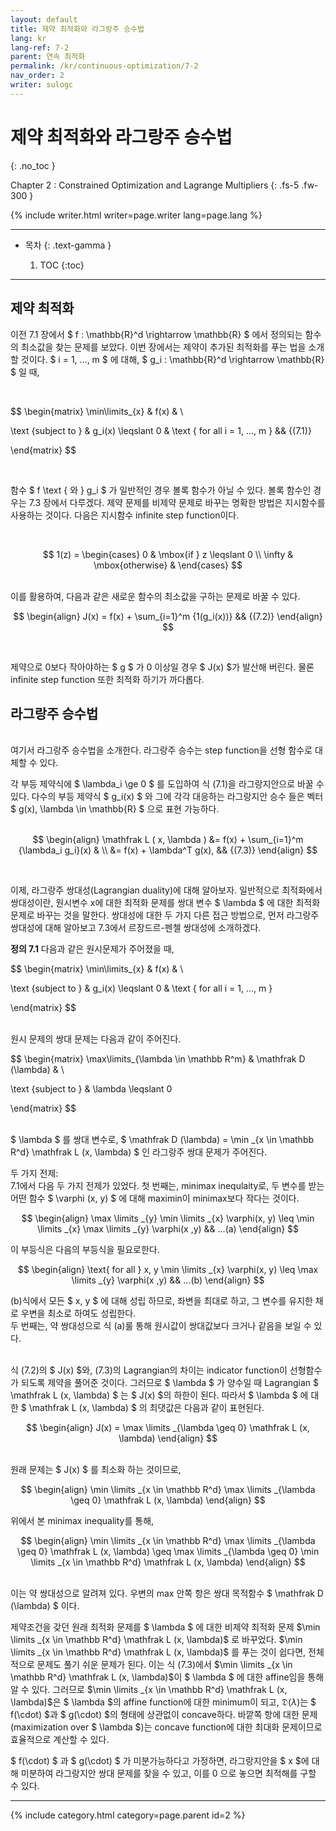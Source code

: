 ```yaml
---
layout: default
title: 제약 최적화와 라그랑주 승수법
lang: kr
lang-ref: 7-2
parent: 연속 최적화
permalink: /kr/continuous-optimization/7-2
nav_order: 2
writer: sulogc
---
```


# 제약 최적화와 라그랑주 승수법
{: .no_toc }


Chapter 2 : Constrained Optimization and Lagrange Multipliers 
{: .fs-5 .fw-300 }


{% include writer.html writer=page.writer lang=page.lang %}

---

- 목차
    {: .text-gamma }

    1. TOC
    {:toc}

---

## 제약 최적화

이전 7.1 장에서 $ f  :  \mathbb{R}^d \rightarrow \mathbb{R} $ 에서 정의되는 함수의 최소값을 찾는 문제를 보았다. 이번 장에서는 제약이 추가된 최적화를 푸는 법을 소개할 것이다. $ i = 1, ..., m $ 에 대해, $ g_i  :  \mathbb{R}^d \rightarrow \mathbb{R} $ 일 때, 

<br>

$$ 
\begin{matrix}
\min\limits_{x} & f(x) & \\

\text {subject to  } & g_i(x) \leqslant 0 & \text {   for all i = 1, ..., m }       && {(7.1)}

\end{matrix}
$$ 

<br>

함수 $ f \text { 와 } g_i $ 가 일반적인 경우 볼록 함수가 아닐 수 있다. 볼록 함수인 경우는 7.3 장에서 다루겠다. 제약 문제를 비제약 문제로 바꾸는 명확한 방법은 지시함수를 사용하는 것이다. 다음은 지시함수 infinite step function이다. 

<br>

$$ 1(z) = 
\begin{cases}
0 & \mbox{if } z \leqslant 0  \\
\infty & \mbox{otherwise} & 
\end{cases}
$$ 

<br>
이를 활용하여, 다음과 같은 새로운 함수의 최소값을 구하는 문제로 바꿀 수 있다.

<br>

$$
\begin{align}
     J(x) = f(x) + \sum_{i=1}^m {1(g_i(x))} && {(7.2)}
\end{align}
$$

<br>

제약으로 0보다 작아야하는 $ g $ 가 0 이상일 경우 $ J(x) $가 발산해 버린다. 물론 infinite step function 또한 최적화 하기가 까다롭다.
<br>


## 라그랑주 승수법

<br>
여기서 라그랑주 승수법을 소개한다. 라그랑주 승수는 step function을 선형 함수로 대체할 수 있다. 
<br>

각 부등 제약식에 $ \lambda_i \ge 0 $ 를 도입하여 식 (7.1)을 라그랑지안으로 바꿀 수 있다. 다수의 부등 제약식 $ g_i(x) $ 와 그에 각각 대응하는 라그랑지안 승수 들은 벡터 $ g(x), \lambda \in \mathbb{R} $ 으로 표현 가능하다.  
<br>

$$ 
\begin{align}
     \mathfrak L ( x, \lambda )  &= f(x) + \sum_{i=1}^m {\lambda_i g_i}(x) & \\
                    &= f(x) + \lambda^T g(x),  && {(7.3)}
\end{align}
$$

<br>


 이제, 라그랑주 쌍대성(Lagrangian duality)에 대해 알아보자. 일반적으로 최적화에서 쌍대성이란, 원시변수 x에 대한 최적화 문제를 쌍대 변수 $ \lambda $ 에 대한 최적화 문제로 바꾸는 것을 말한다. 쌍대성에 대한 두 가지 다른 접근 방법으로, 먼저 라그랑주 쌍대성에 대해 알아보고 7.3에서 르장드르-펜첼 쌍대성에 소개하겠다. 
 <br> 

**정의 7.1** 다음과 같은 원시문제가 주어졌을 때, 

$$ 
\begin{matrix}
\min\limits_{x} & f(x) & \\

\text {subject to  } & g_i(x) \leqslant 0 & \text {   for all i = 1, ..., m }       

\end{matrix}
$$ 

<br>
 원시 문제의 쌍대 문제는 다음과 같이 주어진다. 

<br>

$$ 
\begin{matrix}
\max\limits_{\lambda \in \mathbb R^m} & \mathfrak D (\lambda) & \\

\text {subject to  } & \lambda \leqslant 0 

\end{matrix}
$$ 

<br>
$ \lambda $ 를 쌍대 변수로, $ \mathfrak D (\lambda) = \min _{x \in \mathbb R^d} \mathfrak L (x, \lambda) $ 인 라그랑주 쌍대 문제가 주어진다. 

두 가지 전제: <br>
    7.1에서 다음 두 가지 전제가 있었다. 첫 번째는, minimax inequlaity로, 두 변수를 받는 어떤 함수 $ \varphi (x, y) $ 에 대해 maximin이 minimax보다 작다는 것이다.

$$ 
\begin{align}
     \max \limits _{y} \min \limits _{x} \varphi(x, y) \leq \min \limits _{x} \max \limits _{y} \varphi(x ,y)
     && ...(a)
\end{align}
$$

이 부등식은 다음의 부등식을 필요로한다.  

$$ 
\begin{align}
     \text{ for all  } x, y \min \limits _{x} \varphi(x, y) \leq \max \limits _{y} \varphi(x ,y)
     && ...(b)
\end{align}
$$

(b)식에서 모든 $ x, y $ 에 대해 성립 하므로, 좌변을 최대로 하고, 그 변수를 유지한 채로 우변을 최소로 하여도 성립한다. 
<br>
두 번째는, 약 쌍대성으로 식 (a)룰 통해 원시값이 쌍대값보다 크거나 같음을 보일 수 있다.
<br><br>

식 (7.2)의 $ J(x) $와, (7.3)의 Lagrangian의 차이는 indicator function이 선형함수가 되도록 제약을 풀어준 것이다. 그러므로 $ \lambda $ 가 양수일 때 Lagrangian $ \mathfrak L (x, \lambda) $ 는 $ J(x) $의 하한이 된다. 따라서 $ \lambda $ 에 대한 $ \mathfrak L (x, \lambda) $ 의 최댓값은 다음과 같이 표현된다.

$$ 
\begin{align}
     J(x) = \max \limits _{\lambda \geq 0} \mathfrak L (x, \lambda)
\end{align}
$$

<br>
원래 문제는 $ J(x) $ 를 최소화 하는 것이므로, 
<br>

$$ 
\begin{align}
     \min \limits _{x \in \mathbb R^d} \max \limits _{\lambda \geq 0} \mathfrak L (x, \lambda)
\end{align}
$$

위에서 본 minimax inequality를 통해, 

$$ 
\begin{align}
     \min \limits _{x \in \mathbb R^d} \max \limits _{\lambda \geq 0} \mathfrak L (x, \lambda) \geq \max \limits _{\lambda \geq 0} \min \limits _{x \in \mathbb R^d} \mathfrak L (x, \lambda) 
\end{align}
$$

<br>
이는 약 쌍대성으로 알려져 있다. 우변의 max 안쪽 항은 쌍대 목적함수 $ \mathfrak D (\lambda) $ 이다. 

제약조건을 갖던 원래 최적화 문제를 $ \lambda $ 에 대한 비제약 최적화 문제 $\min \limits _{x \in \mathbb R^d} \mathfrak L (x, \lambda)$ 로 바꾸었다. $\min \limits _{x \in \mathbb R^d} \mathfrak L (x, \lambda)$ 를 푸는 것이 쉽다면, 전체적으로 문제도 풀기 쉬운 문제가 된다. 이는 식 (7.3)에서 $\min \limits _{x \in \mathbb R^d} \mathfrak L (x, \lambda)$이 $ \lambda $ 에 대한 affine임을 통해 알 수 있다. 그러므로 $\min \limits _{x \in \mathbb R^d} \mathfrak L (x, \lambda)$은 $ \lambda $의 affine function에 대한 minimum이 되고, $\mathfrak D (\lambda)$는 $ f(\cdot) $과 $ g(\cdot) $의 형태에 상관없이 concave하다. 바깥쪽 항에 대한 문제(maximization over $ \lambda $)는 concave function에 대한 최대화 문제이므로 효율적으로 계산할 수 있다.

$ f(\cdot) $ 과 $ g(\cdot) $ 가 미분가능하다고 가정하면, 라그랑지안을 $  x $에 대해 미분하여 라그랑지안 쌍대 문제를 찾을 수 있고, 이를 0 으로 놓으면 최적해를 구할 수 있다.


---

{% include category.html category=page.parent id=2 %}
